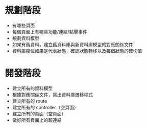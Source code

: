 

# 規劃階段
- 有哪些頁面
- 每個頁面上有哪些功能/連結/點擊事件
- 規劃資料模型
- 如果有舊資料，建立舊資料庫與新資料庫模型的對應關係文件
- 資料庫欄位如果是代表狀態，確認狀態轉移以及每個狀態的確切值

# 開發階段
- 建立所有的資料模型
- 根據對應關係文件，寫出資料庫遷移程式
- 建立所有的 route
- 建立所有的 controller（空頁面）
- 建立所有的頁面（空頁面）
- 做好所有頁面上的超連結
